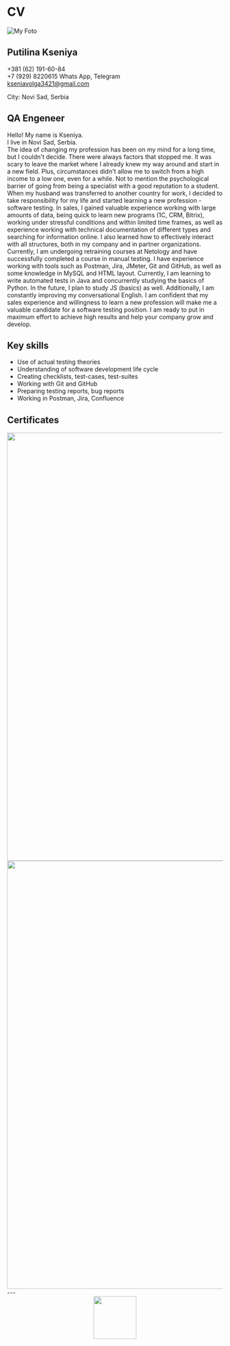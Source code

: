 # CV # 
![My Foto](FOTO/foto1.png) 
## Putilina Kseniya

+381 (62) 191-60-84<br>
+7 (929) 8220615  Whats App, Telegram<br>
kseniavolga3421@gmail.com

City: Novi Sad, Serbia

## QA Engeneer

Hello! My name is Kseniya.<br> 
I live in Novi Sad, Serbia.<br>
The idea of changing my profession has been on my mind for a long time, but I couldn't decide. There were always factors that stopped me. It was scary to leave the market where I already knew my way around and start in a new field. Plus, circumstances didn't allow me to switch from a high income to a low one, even for a while. Not to mention the psychological barrier of going from being a specialist with a good reputation to a student.<br>
When my husband was transferred to another country for work, I decided to take responsibility for my life and started learning a new profession - software testing.
In sales, I gained valuable experience working with large amounts of data, being quick to learn new programs (1C, CRM, Bitrix), working under stressful conditions and within limited time frames, as well as experience working with technical documentation of different types and searching for information online. I also learned how to effectively interact with all structures, both in my company and in partner organizations.<br>
Currently, I am undergoing retraining courses at Netology and have successfully completed a course in manual testing. I have experience working with tools such as Postman, Jira, JMeter, Git and GitHub, as well as some knowledge in MySQL and HTML layout. Currently, I am learning to write automated tests in Java and concurrently studying the basics of Python. In the future, I plan to study JS (basics) as well. Additionally, I am constantly improving my conversational English.
I am confident that my sales experience and willingness to learn a new profession will make me a valuable candidate for a software testing position. I am ready to put in maximum effort to achieve high results and help your company grow and develop.<br>

## Key skills

* Use of actual testing theories
* Understanding of software development life cycle
* Creating checklists, test-cases, test-suites
* Working with Git and GitHub
* Preparing testing reports, bug reports
* Working in Postman, Jira, Confluence


## Certificates
<div id align="center">
<img src="https://u.netology.ru/backend/uploads/legacy/shared_diplomas/image/260588/7102baa2bdca9d42a2b7ac8f008e6c06.png?ts=1677751065" width="1000"/>
</div>
<div id align="center">
<img src="https://u.netology.ru/backend/uploads/legacy/shared_diplomas/image/241466/0f3f0b1aa70df23eb485fd4bc7feba60.png?ts=1674055227" width="1000"/>
</div>
---
<div id align="center">
  <img src="https://media.giphy.com/media/2C2qwckZzyiz8UzvzK/giphy.gif" width="100"/>
</div>
